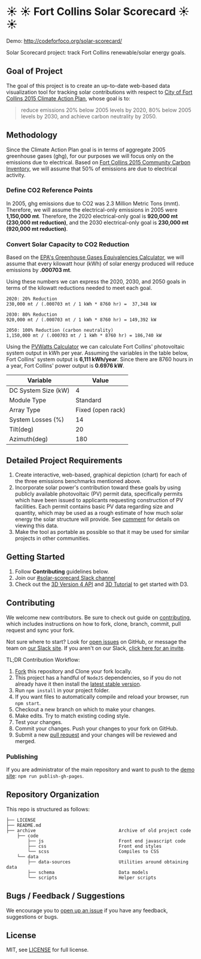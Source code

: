 # :sunny: :sunny: Fort Collins Solar Scorecard :sunny: :sunny:

Demo: http://codeforfoco.org/solar-scorecard/

Solar Scorecard project: track Fort Collins renewable/solar energy goals.

## Goal of Project
The goal of this project is to create an up-to-date web-based data visualization tool for tracking solar contributions with respect to [City of Fort Collins 2015 Climate Action Plan](http://www.fcgov.com/environmentalservices/pdf/cap-framework-2015.pdf), whose goal is to:
> reduce emissions 20% below 2005 levels by 2020, 80% below 2005 levels by 2030, and achieve carbon neutrality by 2050.

## Methodology
Since the Climate Action Plan goal is in terms of aggregate 2005 greenhouse gases (ghg), for our purposes we will focus only on the emissions due to electrical.  Based on [Fort Collins 2015 Community Carbon Inventory](https://www.fcgov.com/climateaction/pdf/2015-community-carbon-inventory.pdf?1494967837), we will assume that 50% of emissions are due to electrical activity.

### Define CO2 Reference Points
In 2005, ghg emissions due to CO2 was 2.3 Million Metric Tons (mmt).  Therefore, we will assume the electrical-only emissions in 2005 were **1,150,000 mt**. Therefore, the 2020 electrical-only goal is **920,000 mt (230,000 mt reduction)**, and the 2030 electrical-only goal is **230,000 mt (920,000 mt reduction)**.

### Convert Solar Capacity to CO2 Reduction
Based on the [EPA's Greenhouse Gases Equivalencies Calculator](https://www.epa.gov/energy/greenhouse-gases-equivalencies-calculator-calculations-and-references), we will assume that every kilowatt hour (kWh) of solar energy produced will reduce emissions by **.000703 mt**.

Using these numbers we can express the 2020, 2030, and 2050 goals in terms of the kilowatt reductions needed to meet each goal.

```
2020: 20% Reduction
230,000 mt / (.000703 mt / 1 kWh * 8760 hr) =  37,348 kW

2030: 80% Reduction
920,000 mt / (.000703 mt / 1 kWh * 8760 hr) = 149,392 kW

2050: 100% Reduction (carbon neutrality)
1,150,000 mt / (.000703 mt / 1 kWh * 8760 hr) = 186,740 kW
```

Using the [PVWatts Calculator](http://pvwatts.nrel.gov/pvwatts.php) we can calculate Fort Collins' photovoltaic system output in kWh per year.  Assuming the variables in the table below, Fort Collins' system output is **6,111 kWh/year**.  Since there are 8760 hours in a year, Fort Collins' power output is **0.6976 kW**.

| Variable | Value |
| -------- | ----- |
| DC System Size (kW) | 4 |
| Module Type | Standard |
| Array Type | Fixed (open rack) |
| System Losses (%) | 14 |
| Tilt(deg) | 20 |
| Azimuth(deg) | 180 |

## Detailed Project Requirements
1. Create interactive, web-based, graphical depiction (chart) for each of the three emissions benchmarks mentioned above.
1. Incorporate solar power's contribution toward these goals by using publicly available photovoltaic (PV) permit data, specifically permits which have been issued to applicants requesting construction of PV facilities. Each permit contains basic PV data regarding size and quantity, which may be used as a rough estimate of how much solar energy the solar structure will provide. See [comment](https://github.com/CodeForFoco/solar-scorecard/issues/1#issuecomment-300964480) for details on viewing this data.
1. Make the tool as portable as possible so that it may be used for similar projects in other communities.

## Getting Started
1. Follow **Contributing** guidelines below.
1. Join our [#solar-scorecard Slack channel](https://codeforfoco.slack.com/messages/C5CHBBN4V)
1. Check out the [3D Version 4 API](https://github.com/d3/d3/blob/master/API.md#scales-d3-scale) and [3D Tutorial](https://github.com/d3/d3/wiki/Tutorials) to get started with D3.

## Contributing
We welcome new contributors. Be sure to check out guide on [contributing][contributing], which includes instructions on how to fork, clone, branch, commit, pull request and sync your fork.

Not sure where to start? Look for [open issues][githubissue] on GitHub, or message the team on [our Slack site][slack]. If you aren't on our Slack, [click here for an invite][slackinvite].

TL;DR Contribution Workflow:

1. [Fork][fork] this repository and Clone your fork locally.
1. This project has a handful of `NodeJS` dependencies, so if you do not already have it then install the [latest stable version][node].
1. Run `npm install` in your project folder.
1. If you want files to automatically compile and reload your browser, run `npm start`.
1. Checkout a new branch on which to make your changes.
1. Make edits. Try to match existing coding style.
1. Test your changes.
1. Commit your changes. Push your changes to your fork on GitHub.
1. Submit a new [pull request][pullrequest] and your changes will be reviewed and merged.

### Publishing
If you are administrator of the main repository and want to push to the [demo site][gh-demo]: `npm run publish-gh-pages`.

## Repository Organization
This repo is structured as follows:

``` text
├── LICENSE
├── README.md
├── archive                               Archive of old project code
    ├── code
        ├── js                            Front end javascript code
        ├── css                           Front end styles
        └── scss                          Compiles to CSS
    └── data
        ├── data-sources                  Utilities around obtaining data
        ├── schema                        Data models
        └── scripts                       Helper scripts
```

## Bugs / Feedback / Suggestions
We encourage you to [open up an issue][newissue] if you have any feedback, suggestions or bugs.

## License
MIT, see [LICENSE](/LICENSE) for full license.

[slack]: https://codeforfoco.slack.com/
[slackinvite]: https://codeforfocoslack.herokuapp.com
[fork]: https://help.github.com/articles/fork-a-repo/
[forkthisrepo]: https://github.com/CodeForFoco/solar-scorecard#fork-destination-box
[contributing]: https://github.com/CodeForFoco/org/blob/master/CONTRIBUTING.md
[githubissue]: https://github.com/CodeForFoco/solar-scorecard/issues
[newissue]: https://github.com/CodeForFoco/solar-scorecard/issues/new
[pullrequest]: https://github.com/CodeForFoco/solar-scorecard/pulls
[node]: https://nodejs.org/en/
[gh-demo]: http://codeforfoco.org/solar-scorecard/stairstep.html
